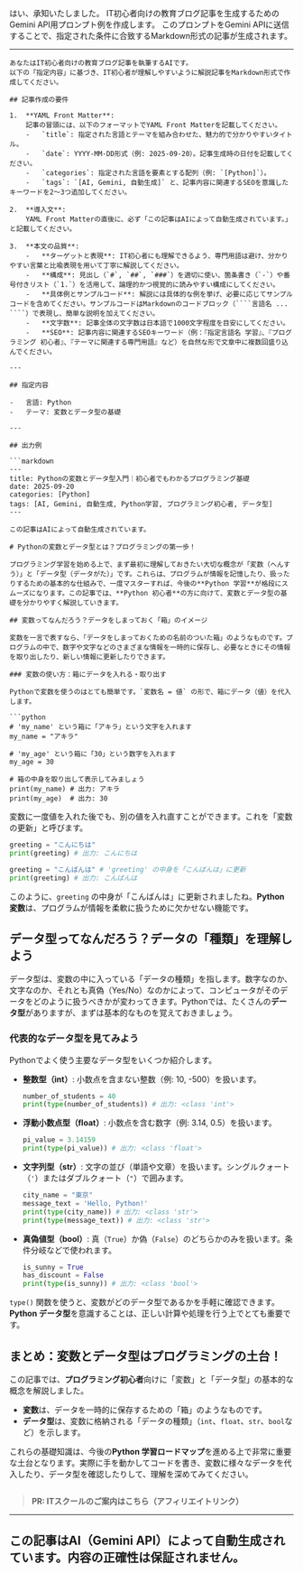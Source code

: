 はい、承知いたしました。
IT初心者向けの教育ブログ記事を生成するためのGemini API用プロンプト例を作成します。
このプロンプトをGemini APIに送信することで、指定された条件に合致するMarkdown形式の記事が生成されます。

---

```
あなたはIT初心者向けの教育ブログ記事を執筆するAIです。
以下の「指定内容」に基づき、IT初心者が理解しやすいように解説記事をMarkdown形式で作成してください。

## 記事作成の要件

1.  **YAML Front Matter**:
    記事の冒頭には、以下のフォーマットでYAML Front Matterを記載してください。
    -   `title`: 指定された言語とテーマを組み合わせた、魅力的で分かりやすいタイトル。
    -   `date`: YYYY-MM-DD形式（例: 2025-09-20）。記事生成時の日付を記載してください。
    -   `categories`: 指定された言語を要素とする配列（例: `[Python]`）。
    -   `tags`: `[AI, Gemini, 自動生成]` と、記事内容に関連するSEOを意識したキーワードを2～3つ追加してください。

2.  **導入文**:
    YAML Front Matterの直後に、必ず「この記事はAIによって自動生成されています。」と記載してください。

3.  **本文の品質**:
    -   **ターゲットと表現**: IT初心者にも理解できるよう、専門用語は避け、分かりやすい言葉と比喩表現を用いて丁寧に解説してください。
    -   **構成**: 見出し（`#`, `##`, `###`）を適切に使い、箇条書き（`-`）や番号付きリスト（`1.`）を活用して、論理的かつ視覚的に読みやすい構成にしてください。
    -   **具体例とサンプルコード**: 解説には具体的な例を挙げ、必要に応じてサンプルコードを含めてください。サンプルコードはMarkdownのコードブロック（````言語名 ... ````）で表現し、簡単な説明を加えてください。
    -   **文字数**: 記事全体の文字数は日本語で1000文字程度を目安にしてください。
    -   **SEO**: 記事内容に関連するSEOキーワード（例：『指定言語名 学習』、『プログラミング 初心者』、『テーマに関連する専門用語』など）を自然な形で文章中に複数回盛り込んでください。

---

## 指定内容

-   言語: Python
-   テーマ: 変数とデータ型の基礎

---

## 出力例

```markdown
---
title: Pythonの変数とデータ型入門｜初心者でもわかるプログラミング基礎
date: 2025-09-20
categories: [Python]
tags: [AI, Gemini, 自動生成, Python学習, プログラミング初心者, データ型]
---

この記事はAIによって自動生成されています。

# Pythonの変数とデータ型とは？プログラミングの第一歩！

プログラミング学習を始める上で、まず最初に理解しておきたい大切な概念が「変数（へんすう）」と「データ型（データがた）」です。これらは、プログラムが情報を記憶したり、扱ったりするための基本的な仕組みで、一度マスターすれば、今後の**Python 学習**が格段にスムーズになります。この記事では、**Python 初心者**の方に向けて、変数とデータ型の基礎を分かりやすく解説していきます。

## 変数ってなんだろう？データをしまっておく「箱」のイメージ

変数を一言で表すなら、「データをしまっておくための名前のついた箱」のようなものです。プログラムの中で、数字や文字などのさまざまな情報を一時的に保存し、必要なときにその情報を取り出したり、新しい情報に更新したりできます。

### 変数の使い方：箱にデータを入れる・取り出す

Pythonで変数を使うのはとても簡単です。`変数名 = 値` の形で、箱にデータ（値）を代入します。

```python
# 'my_name' という箱に「アキラ」という文字を入れます
my_name = "アキラ"

# 'my_age' という箱に「30」という数字を入れます
my_age = 30

# 箱の中身を取り出して表示してみましょう
print(my_name) # 出力: アキラ
print(my_age)  # 出力: 30
```

変数に一度値を入れた後でも、別の値を入れ直すことができます。これを「変数の更新」と呼びます。

```python
greeting = "こんにちは"
print(greeting) # 出力: こんにちは

greeting = "こんばんは" # 'greeting' の中身を「こんばんは」に更新
print(greeting) # 出力: こんばんは
```
このように、`greeting` の中身が「こんばんは」に更新されましたね。**Python 変数**は、プログラムが情報を柔軟に扱うために欠かせない機能です。

## データ型ってなんだろう？データの「種類」を理解しよう

データ型は、変数の中に入っている「データの種類」を指します。数字なのか、文字なのか、それとも真偽（Yes/No）なのかによって、コンピュータがそのデータをどのように扱うべきかが変わってきます。Pythonでは、たくさんの**データ型**がありますが、まずは基本的なものを覚えておきましょう。

### 代表的なデータ型を見てみよう

Pythonでよく使う主要なデータ型をいくつか紹介します。

-   **整数型（int）**: 小数点を含まない整数（例: 10, -500）を扱います。
    ```python
    number_of_students = 40
    print(type(number_of_students)) # 出力: <class 'int'>
    ```
-   **浮動小数点型（float）**: 小数点を含む数字（例: 3.14, 0.5）を扱います。
    ```python
    pi_value = 3.14159
    print(type(pi_value)) # 出力: <class 'float'>
    ```
-   **文字列型（str）**: 文字の並び（単語や文章）を扱います。シングルクォート（`'`）またはダブルクォート（`"`）で囲みます。
    ```python
    city_name = "東京"
    message_text = 'Hello, Python!'
    print(type(city_name)) # 出力: <class 'str'>
    print(type(message_text)) # 出力: <class 'str'>
    ```
-   **真偽値型（bool）**: 真（`True`）か偽（`False`）のどちらかのみを扱います。条件分岐などで使われます。
    ```python
    is_sunny = True
    has_discount = False
    print(type(is_sunny)) # 出力: <class 'bool'>
    ```
`type()` 関数を使うと、変数がどのデータ型であるかを手軽に確認できます。**Python データ型**を意識することは、正しい計算や処理を行う上でとても重要です。

## まとめ：変数とデータ型はプログラミングの土台！

この記事では、**プログラミング初心者**向けに「変数」と「データ型」の基本的な概念を解説しました。
-   **変数**は、データを一時的に保存するための「箱」のようなものです。
-   **データ型**は、変数に格納される「データの種類」（`int`、`float`、`str`、`bool`など）を示します。

これらの基礎知識は、今後の**Python 学習ロードマップ**を進める上で非常に重要な土台となります。実際に手を動かしてコードを書き、変数に様々なデータを代入したり、データ型を確認したりして、理解を深めてみてください。
```
```
> **PR: ITスクールのご案内はこちら（アフィリエイトリンク）**

---
この記事はAI（Gemini API）によって自動生成されています。内容の正確性は保証されません。
---
